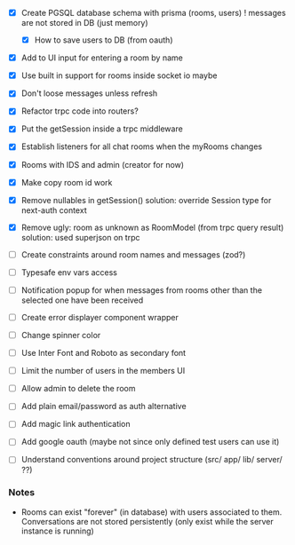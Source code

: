 - [x] Create PGSQL database schema with prisma (rooms, users) ! messages are not stored in DB (just memory)
  - [x] How to save users to DB (from oauth)
- [x] Add to UI input for entering a room by name
- [x] Use built in support for rooms inside socket io maybe
- [x] Don't loose messages unless refresh
- [x] Refactor trpc code into routers?
- [x] Put the getSession inside a trpc middleware
- [x] Establish listeners for all chat rooms when the myRooms changes
- [x] Rooms with IDS and admin (creator for now)
- [x] Make copy room id work
- [x] Remove nullables in getSession()
  solution: override Session type for next-auth context
- [x] Remove ugly: room as unknown as RoomModel (from trpc query result)
  solution: used superjson on trpc

- [ ] Create constraints around room names and messages (zod?)
- [ ] Typesafe env vars access

- [ ] Notification popup for when messages from rooms other than the selected one have been received
- [ ] Create error displayer component wrapper
- [ ] Change spinner color
- [ ] Use Inter Font and Roboto as secondary font

- [ ] Limit the number of users in the members UI
- [ ] Allow admin to delete the room 


- [ ] Add plain email/password as auth alternative
- [ ] Add magic link authentication
- [ ] Add google oauth (maybe not since only defined test users can use it)  
- [ ] Understand conventions around project structure (src/ app/ lib/ server/ ??)

### Notes

- Rooms can exist "forever" (in database) with users associated to them.
  Conversations are not stored persistently (only exist while the server instance is running)

